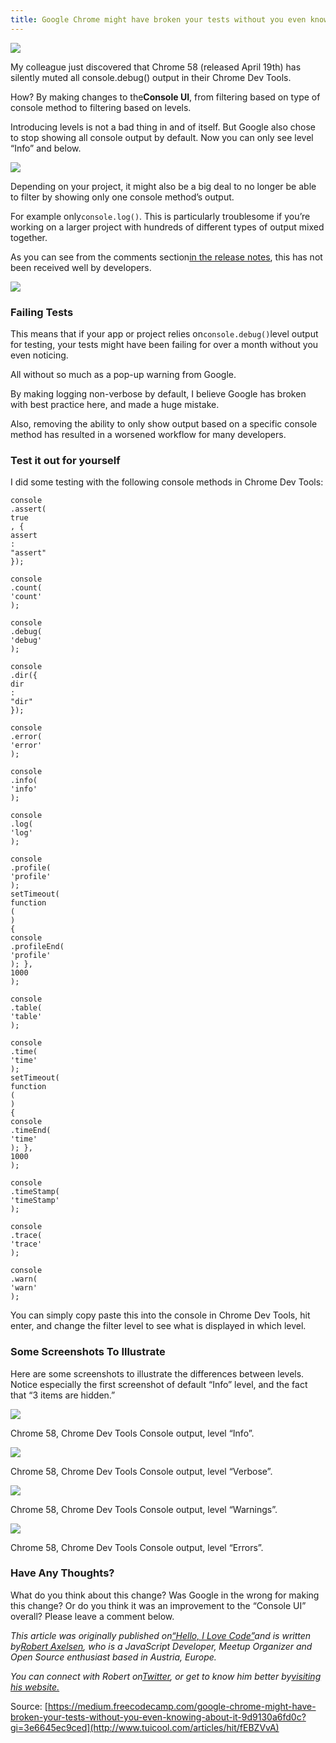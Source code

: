 ```yaml
---
title: Google Chrome might have broken your tests without you even knowing about it
---
```


![](http://img1.tuicool.com/zYNraum.jpg!web)

My colleague just discovered that Chrome 58 \(released April 19th\) has silently muted all console.debug\(\) output in their Chrome Dev Tools.

How? By making changes to the**Console UI**, from filtering based on type of console method to filtering based on levels.

Introducing levels is not a bad thing in and of itself. But Google also chose to stop showing all console output by default. Now you can only see level “Info” and below.

![](http://img0.tuicool.com/zYRFNrZ.png!web)

Depending on your project, it might also be a big deal to no longer be able to filter by showing only one console method’s output.

For example only`console.log()`. This is particularly troublesome if you’re working on a larger project with hundreds of different types of output mixed together.

As you can see from the comments section[in the release notes](https://developers.google.com/web/updates/2017/03/devtools-release-notes), this has not been received well by developers.

![](http://img2.tuicool.com/UnyyMzj.png!web)

### Failing Tests

This means that if your app or project relies on`console.debug()`level output for testing, your tests might have been failing for over a month without you even noticing.

All without so much as a pop-up warning from Google.

By making logging non-verbose by default, I believe Google has broken with best practice here, and made a huge mistake.

Also, removing the ability to only show output based on a specific console method has resulted in a worsened workflow for many developers.

### Test it out for yourself

I did some testing with the following console methods in Chrome Dev Tools:

```
console
.assert(
true
, {
assert
: 
"assert"
});

console
.count(
'count'
);

console
.debug(
'debug'
);

console
.dir({
dir
: 
"dir"
});

console
.error(
'error'
);

console
.info(
'info'
);

console
.log(
'log'
);

console
.profile(
'profile'
);
setTimeout(
function
(
)
{ 
console
.profileEnd(
'profile'
); }, 
1000
);

console
.table(
'table'
);

console
.time(
'time'
);
setTimeout(
function
(
)
{ 
console
.timeEnd(
'time'
); }, 
1000
);

console
.timeStamp(
'timeStamp'
);

console
.trace(
'trace'
);

console
.warn(
'warn'
);
```

You can simply copy paste this into the console in Chrome Dev Tools, hit enter, and change the filter level to see what is displayed in which level.

### Some Screenshots To Illustrate

Here are some screenshots to illustrate the differences between levels. Notice especially the first screenshot of default “Info” level, and the fact that “3 items are hidden.”

![](http://img0.tuicool.com/yUbyM37.png!web)

Chrome 58, Chrome Dev Tools Console output, level “Info”.

![](http://img2.tuicool.com/RNZvmav.png!web)

Chrome 58, Chrome Dev Tools Console output, level “Verbose”.

![](http://img2.tuicool.com/Jz6vMvR.png!web)

Chrome 58, Chrome Dev Tools Console output, level “Warnings”.

![](http://img0.tuicool.com/VzA3qiM.png!web)

Chrome 58, Chrome Dev Tools Console output, level “Errors”.

### Have Any Thoughts?

What do you think about this change? Was Google in the wrong for making this change? Or do you think it was an improvement to the “Console UI” overall? Please leave a comment below.

_This article was originally published on_[_“Hello, I Love Code”_](http://helloilovecode.com/)_and is written by_[_Robert Axelsen_](http://rob.ee/)_, who is a JavaScript Developer, Meetup Organizer and Open Source enthusiast based in Austria, Europe._

_You can connect with Robert on_[_Twitter_](https://twitter.com/Robert_Axelsen)_, or get to know him better by_[_visiting his website._](http://rob.ee/)



Source: [https://medium.freecodecamp.com/google-chrome-might-have-broken-your-tests-without-you-even-knowing-about-it-9d9130a6fd0c?gi=3e6645ec9ced](http://www.tuicool.com/articles/hit/fEBZVvA)


